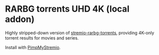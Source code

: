 # RARBG torrents UHD 4K (local addon)
Highly stripped-down version of [stremio-rarbg-torrents](https://github.com/sleeyax/stremio-rarbg-torrents), providing 4K-only torrent results for movies and series.

Install with [PimpMyStremio](https://github.com/sungshon/PimpMyStremio).
